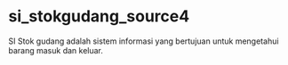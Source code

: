 # si_stokgudang_source4
SI Stok gudang adalah sistem informasi yang bertujuan untuk mengetahui barang masuk dan keluar.

